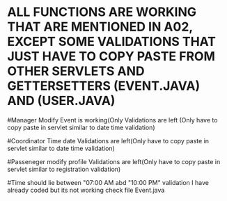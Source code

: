 # ALL FUNCTIONS ARE WORKING THAT ARE MENTIONED IN A02, EXCEPT SOME VALIDATIONS THAT JUST HAVE TO COPY PASTE FROM OTHER SERVLETS AND GETTERSETTERS (EVENT.JAVA) AND (USER.JAVA)


#Manager Modify Event is working(Only Validations are left (Only have to copy paste in servlet similar to date time validation)

#Coordinator Time date Validations are left(Only have to copy paste in servlet similar to date time validation)

#Passeneger modify profile Validations are left(Only have to copy paste in servlet similar to registration validation)

#Time should lie between "07:00 AM abd "10:00 PM" validation I have already coded but its not working check file Event.java

